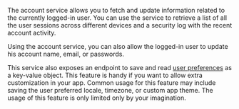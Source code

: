 The account service allows you to fetch and update information related to the currently logged-in user. You can use the service to retrieve a list of all the user sessions across different devices and a security log with the recent account activity.

Using the account service, you can also allow the logged-in user to update his account name, email, or passwords.

This service also exposes an endpoint to save and read [user preferences](/docs/account#updatePrefs) as a key-value object. This feature is handy if you want to allow extra customization in your app. Common usage for this feature may include saving the user preferred locale, timezone, or custom app theme. The usage of this feature is only limited only by your imagination.